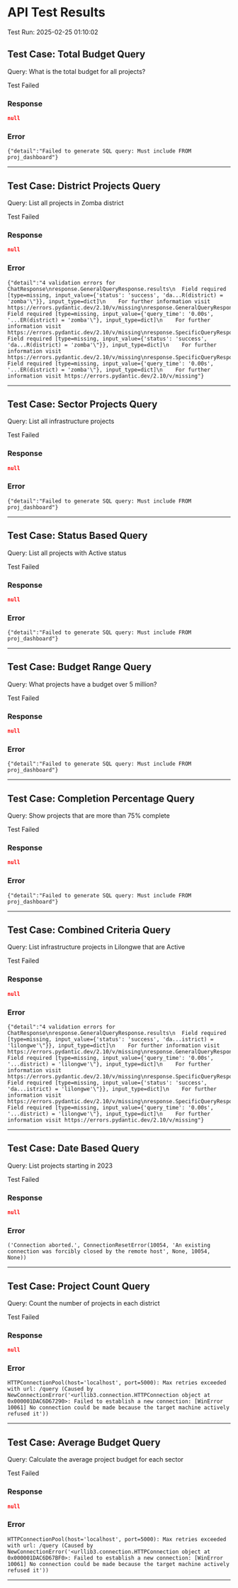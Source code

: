 # API Test Results

Test Run: 2025-02-25 01:10:02

## Test Case: Total Budget Query
Query: What is the total budget for all projects?

Test Failed

### Response
```json
null
```

### Error
```
{"detail":"Failed to generate SQL query: Must include FROM proj_dashboard"}
```

---

## Test Case: District Projects Query
Query: List all projects in Zomba district

Test Failed

### Response
```json
null
```

### Error
```
{"detail":"4 validation errors for ChatResponse\nresponse.GeneralQueryResponse.results\n  Field required [type=missing, input_value={'status': 'success', 'da...R(district) = 'zomba'\"}}, input_type=dict]\n    For further information visit https://errors.pydantic.dev/2.10/v/missing\nresponse.GeneralQueryResponse.metadata.total_results\n  Field required [type=missing, input_value={'query_time': '0.00s', '...ER(district) = 'zomba'\"}, input_type=dict]\n    For further information visit https://errors.pydantic.dev/2.10/v/missing\nresponse.SpecificQueryResponse.results\n  Field required [type=missing, input_value={'status': 'success', 'da...R(district) = 'zomba'\"}}, input_type=dict]\n    For further information visit https://errors.pydantic.dev/2.10/v/missing\nresponse.SpecificQueryResponse.metadata.total_results\n  Field required [type=missing, input_value={'query_time': '0.00s', '...ER(district) = 'zomba'\"}, input_type=dict]\n    For further information visit https://errors.pydantic.dev/2.10/v/missing"}
```

---

## Test Case: Sector Projects Query
Query: List all infrastructure projects

Test Failed

### Response
```json
null
```

### Error
```
{"detail":"Failed to generate SQL query: Must include FROM proj_dashboard"}
```

---

## Test Case: Status Based Query
Query: List all projects with Active status

Test Failed

### Response
```json
null
```

### Error
```
{"detail":"Failed to generate SQL query: Must include FROM proj_dashboard"}
```

---

## Test Case: Budget Range Query
Query: What projects have a budget over 5 million?

Test Failed

### Response
```json
null
```

### Error
```
{"detail":"Failed to generate SQL query: Must include FROM proj_dashboard"}
```

---

## Test Case: Completion Percentage Query
Query: Show projects that are more than 75% complete

Test Failed

### Response
```json
null
```

### Error
```
{"detail":"Failed to generate SQL query: Must include FROM proj_dashboard"}
```

---

## Test Case: Combined Criteria Query
Query: List infrastructure projects in Lilongwe that are Active

Test Failed

### Response
```json
null
```

### Error
```
{"detail":"4 validation errors for ChatResponse\nresponse.GeneralQueryResponse.results\n  Field required [type=missing, input_value={'status': 'success', 'da...istrict) = 'lilongwe'\"}}, input_type=dict]\n    For further information visit https://errors.pydantic.dev/2.10/v/missing\nresponse.GeneralQueryResponse.metadata.total_results\n  Field required [type=missing, input_value={'query_time': '0.00s', '...district) = 'lilongwe'\"}, input_type=dict]\n    For further information visit https://errors.pydantic.dev/2.10/v/missing\nresponse.SpecificQueryResponse.results\n  Field required [type=missing, input_value={'status': 'success', 'da...istrict) = 'lilongwe'\"}}, input_type=dict]\n    For further information visit https://errors.pydantic.dev/2.10/v/missing\nresponse.SpecificQueryResponse.metadata.total_results\n  Field required [type=missing, input_value={'query_time': '0.00s', '...district) = 'lilongwe'\"}, input_type=dict]\n    For further information visit https://errors.pydantic.dev/2.10/v/missing"}
```

---

## Test Case: Date Based Query
Query: List projects starting in 2023

Test Failed

### Response
```json
null
```

### Error
```
('Connection aborted.', ConnectionResetError(10054, 'An existing connection was forcibly closed by the remote host', None, 10054, None))
```

---

## Test Case: Project Count Query
Query: Count the number of projects in each district

Test Failed

### Response
```json
null
```

### Error
```
HTTPConnectionPool(host='localhost', port=5000): Max retries exceeded with url: /query (Caused by NewConnectionError('<urllib3.connection.HTTPConnection object at 0x000001DAC6D67290>: Failed to establish a new connection: [WinError 10061] No connection could be made because the target machine actively refused it'))
```

---

## Test Case: Average Budget Query
Query: Calculate the average project budget for each sector

Test Failed

### Response
```json
null
```

### Error
```
HTTPConnectionPool(host='localhost', port=5000): Max retries exceeded with url: /query (Caused by NewConnectionError('<urllib3.connection.HTTPConnection object at 0x000001DAC6D67BF0>: Failed to establish a new connection: [WinError 10061] No connection could be made because the target machine actively refused it'))
```

---

